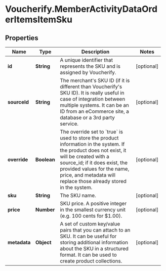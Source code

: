 # Voucherify.MemberActivityDataOrderItemsItemSku

## Properties

Name | Type | Description | Notes
------------ | ------------- | ------------- | -------------
**id** | **String** | A unique identifier that represents the SKU and is assigned by Voucherify. | [optional] 
**sourceId** | **String** | The merchant&#39;s SKU ID (if it is different than Voucherify&#39;s SKU ID). It is really useful in case of integration between multiple systems. It can be an ID from an eCommerce site, a database or a 3rd party service. | [optional] 
**override** | **Boolean** | The override set to &#x60;true&#x60; is used to store the product information in the system. If the product does not exist, it will be created with a source_id; if it does exist, the provided values for the name, price, and metadata will replace those already stored in the system. | [optional] 
**sku** | **String** | The SKU name. | [optional] 
**price** | **Number** | SKU price. A positive integer in the smallest currency unit (e.g. 100 cents for $1.00). | [optional] 
**metadata** | **Object** | A set of custom key/value pairs that you can attach to an SKU. It can be useful for storing additional information about the SKU in a structured format. It can be used to create product collections. | [optional] 


